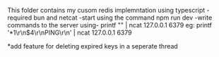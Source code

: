 This folder contains my cusom redis implemntation using typescript
-required bun and netcat
-start using the command npm run dev
-write commands to the server using- printf "<command in resp format>" | ncat 127.0.0.1 6379
    eg: printf '*1\r\n$4\r\nPING\r\n' | ncat 127.0.0.1 6379

*add feature for deleting expired keys in a seperate thread